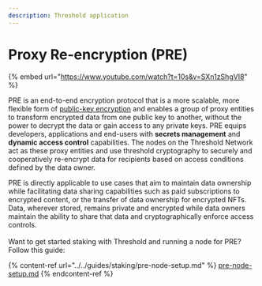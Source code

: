 ```yaml
---
description: Threshold application
---
```


# Proxy Re-encryption (PRE)

{% embed url="https://www.youtube.com/watch?t=10s&v=SXn1zShgVI8" %}

PRE is an end-to-end encryption protocol that is a more scalable, more flexible form of [public-key encryption](https://en.wikipedia.org/wiki/Public-key\_cryptography) and enables a group of proxy entities to transform encrypted data from one public key to another, without the power to decrypt the data or gain access to any private keys. PRE equips developers, applications and end-users with **secrets management** and **dynamic access control** capabilities. The nodes on the Threshold Network act as these proxy entities and use threshold cryptography to securely and cooperatively re-encrypt data for recipients based on access conditions defined by the data owner.

PRE is directly applicable to use cases that aim to maintain data ownership while facilitating data sharing capabilities such as paid subscriptions to encrypted content, or the transfer of data ownership for encrypted NFTs. Data, wherever stored, remains private and encrypted while data owners maintain the ability to share that data and cryptographically enforce access controls.\
\
Want to get started staking with Threshold and running a node for PRE? Follow this guide:

{% content-ref url="../../guides/staking/pre-node-setup.md" %}
[pre-node-setup.md](../../guides/staking/pre-node-setup.md)
{% endcontent-ref %}
